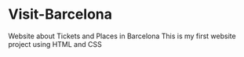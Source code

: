 # Visit-Barcelona
Website about Tickets and Places in Barcelona
This is my first website project using HTML and CSS

